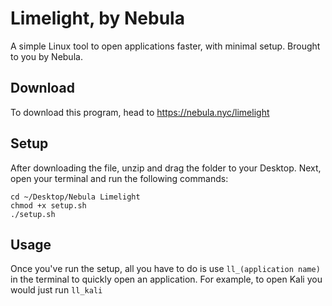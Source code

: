 # Limelight, by Nebula
A simple Linux tool to open applications faster, with minimal setup. Brought to you by Nebula.

## Download
To download this program, head to https://nebula.nyc/limelight

## Setup
After downloading the file, unzip and drag the folder to your Desktop.
Next, open your terminal and run the following commands:
```
cd ~/Desktop/Nebula Limelight
chmod +x setup.sh
./setup.sh
```

## Usage
Once you've run the setup, all you have to do is use `ll_(application name)` in the terminal to quickly open an application.
For example, to open Kali you would just run `ll_kali`
